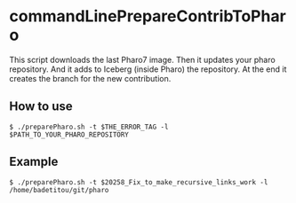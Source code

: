 # commandLinePrepareContribToPharo

This script downloads the last Pharo7 image.
Then it updates your pharo repository.
And it adds to Iceberg (inside Pharo) the repository.
At the end it creates the branch for the new contribution.

## How to use

`$ ./preparePharo.sh -t $THE_ERROR_TAG -l $PATH_TO_YOUR_PHARO_REPOSITORY`

## Example

`$ ./preparePharo.sh -t $20258_Fix_to_make_recursive_links_work -l /home/badetitou/git/pharo`
